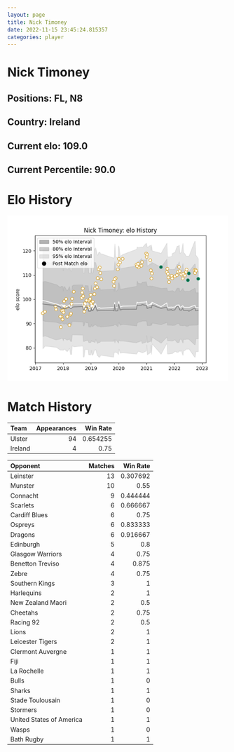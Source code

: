 ```yaml
---  
layout: page  
title: Nick Timoney  
date: 2022-11-15 23:45:24.815357  
categories: player  
---
```

# Nick Timoney

## Positions: FL, N8

## Country: Ireland

## Current elo: 109.0

## Current Percentile: 90.0

# Elo History


![elo history](history_NickTimoney.png)
# Match History


| Team    |   Appearances |   Win Rate |
|:--------|--------------:|-----------:|
| Ulster  |            94 |   0.654255 |
| Ireland |             4 |   0.75     |

| Opponent                 |   Matches |   Win Rate |
|:-------------------------|----------:|-----------:|
| Leinster                 |        13 |   0.307692 |
| Munster                  |        10 |   0.55     |
| Connacht                 |         9 |   0.444444 |
| Scarlets                 |         6 |   0.666667 |
| Cardiff Blues            |         6 |   0.75     |
| Ospreys                  |         6 |   0.833333 |
| Dragons                  |         6 |   0.916667 |
| Edinburgh                |         5 |   0.8      |
| Glasgow Warriors         |         4 |   0.75     |
| Benetton Treviso         |         4 |   0.875    |
| Zebre                    |         4 |   0.75     |
| Southern Kings           |         3 |   1        |
| Harlequins               |         2 |   1        |
| New Zealand Maori        |         2 |   0.5      |
| Cheetahs                 |         2 |   0.75     |
| Racing 92                |         2 |   0.5      |
| Lions                    |         2 |   1        |
| Leicester Tigers         |         2 |   1        |
| Clermont Auvergne        |         1 |   1        |
| Fiji                     |         1 |   1        |
| La Rochelle              |         1 |   1        |
| Bulls                    |         1 |   0        |
| Sharks                   |         1 |   1        |
| Stade Toulousain         |         1 |   0        |
| Stormers                 |         1 |   0        |
| United States of America |         1 |   1        |
| Wasps                    |         1 |   0        |
| Bath Rugby               |         1 |   1        |